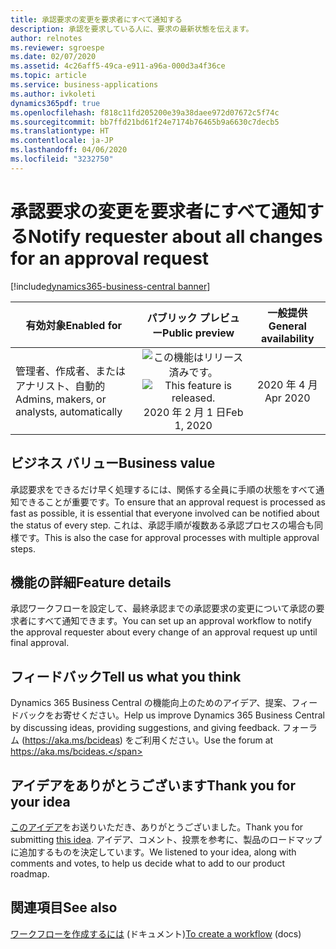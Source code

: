```yaml
---
title: 承認要求の変更を要求者にすべて通知する
description: 承認を要求している人に、要求の最新状態を伝えます。
author: relnotes
ms.reviewer: sgroespe
ms.date: 02/07/2020
ms.assetid: 4c26aff5-49ca-e911-a96a-000d3a4f36ce
ms.topic: article
ms.service: business-applications
ms.author: ivkoleti
dynamics365pdf: true
ms.openlocfilehash: f818c11fd205200e39a38daee972d07672c5f74c
ms.sourcegitcommit: bb7ffd21bd61f24e7174b76465b9a6630c7decb5
ms.translationtype: HT
ms.contentlocale: ja-JP
ms.lasthandoff: 04/06/2020
ms.locfileid: "3232750"
---
```

# <a name="notify-requester-about-all-changes-for-an-approval-request"></a><span data-ttu-id="4005d-103">承認要求の変更を要求者にすべて通知する</span><span class="sxs-lookup"><span data-stu-id="4005d-103">Notify requester about all changes for an approval request</span></span>
[!include[dynamics365-business-central banner](../includes/dynamics365-business-central.md)]

| <span data-ttu-id="4005d-104">有効対象</span><span class="sxs-lookup"><span data-stu-id="4005d-104">Enabled for</span></span>    |  <span data-ttu-id="4005d-105">パブリック プレビュー</span><span class="sxs-lookup"><span data-stu-id="4005d-105">Public preview</span></span> | <span data-ttu-id="4005d-106">一般提供</span><span class="sxs-lookup"><span data-stu-id="4005d-106">General availability</span></span> | 
| ---------- | :----------: |:----------: |
|<span data-ttu-id="4005d-107">管理者、作成者、またはアナリスト、自動的</span><span class="sxs-lookup"><span data-stu-id="4005d-107">Admins, makers, or analysts, automatically</span></span>|<span data-ttu-id="4005d-108">![この機能はリリース済みです。](/dynamics365-release-plan/media/green-checkmark.png "この機能はリリース済みです。")</span><span class="sxs-lookup"><span data-stu-id="4005d-108">![This feature is released.](/dynamics365-release-plan/media/green-checkmark.png "This feature is released.")</span></span> <span data-ttu-id="4005d-109">2020 年 2 月 1 日</span><span class="sxs-lookup"><span data-stu-id="4005d-109">Feb 1, 2020</span></span>| <span data-ttu-id="4005d-110">2020 年 4 月</span><span class="sxs-lookup"><span data-stu-id="4005d-110">Apr 2020</span></span>|


## <a name="business-value"></a><span data-ttu-id="4005d-111">ビジネス バリュー</span><span class="sxs-lookup"><span data-stu-id="4005d-111">Business value</span></span>
<!-- bv start -->
<span data-ttu-id="4005d-112">承認要求をできるだけ早く処理するには、関係する全員に手順の状態をすべて通知できることが重要です。</span><span class="sxs-lookup"><span data-stu-id="4005d-112">To ensure that an approval request is processed as fast as possible, it is essential that everyone involved can be notified about the status of every step.</span></span> <span data-ttu-id="4005d-113">これは、承認手順が複数ある承認プロセスの場合も同様です。</span><span class="sxs-lookup"><span data-stu-id="4005d-113">This is also the case for approval processes with multiple approval steps.</span></span>
<!-- bv end -->



## <a name="feature-details"></a><span data-ttu-id="4005d-114">機能の詳細</span><span class="sxs-lookup"><span data-stu-id="4005d-114">Feature details</span></span>
<!--feature detail start -->
<span data-ttu-id="4005d-115">承認ワークフローを設定して、最終承認までの承認要求の変更について承認の要求者にすべて通知できます。</span><span class="sxs-lookup"><span data-stu-id="4005d-115">You can set up an approval workflow to notify the approval requester about every change of an approval request up until final approval.</span></span>
<!--feature detail end -->






## <a name="tell-us-what-you-think"></a><span data-ttu-id="4005d-116">フィードバック</span><span class="sxs-lookup"><span data-stu-id="4005d-116">Tell us what you think</span></span>
<span data-ttu-id="4005d-117">Dynamics 365 Business Central の機能向上のためのアイデア、提案、フィードバックをお寄せください。</span><span class="sxs-lookup"><span data-stu-id="4005d-117">Help us improve Dynamics 365 Business Central by discussing ideas, providing suggestions, and giving feedback.</span></span> <span data-ttu-id="4005d-118">フォーラム (https://aka.ms/bcideas) をご利用ください。</span><span class="sxs-lookup"><span data-stu-id="4005d-118">Use the forum at https://aka.ms/bcideas.</span></span>



## <a name="thank-you-for-your-idea"></a><span data-ttu-id="4005d-119">アイデアをありがとうございます</span><span class="sxs-lookup"><span data-stu-id="4005d-119">Thank you for your idea</span></span>
<span data-ttu-id="4005d-120">[このアイデア](https://experience.dynamics.com/ideas/idea/?ideaid=21497486-0f89-e711-80c0-00155d7cd0b4)をお送りいただき、ありがとうございました。</span><span class="sxs-lookup"><span data-stu-id="4005d-120">Thank you for submitting [this idea](https://experience.dynamics.com/ideas/idea/?ideaid=21497486-0f89-e711-80c0-00155d7cd0b4).</span></span> <span data-ttu-id="4005d-121">アイデア、コメント、投票を参考に、製品のロードマップに追加するものを決定しています。</span><span class="sxs-lookup"><span data-stu-id="4005d-121">We listened to your idea, along with comments and votes, to help us decide what to add to our product roadmap.</span></span>

## <a name="see-also"></a><span data-ttu-id="4005d-122">関連項目</span><span class="sxs-lookup"><span data-stu-id="4005d-122">See also</span></span>


<!--docs start-->
<span data-ttu-id="4005d-123">[ワークフローを作成するには](https://docs.microsoft.com/dynamics365/business-central/across-how-to-create-workflows#to-create-a-workflow) (ドキュメント)</span><span class="sxs-lookup"><span data-stu-id="4005d-123">[To create a workflow](https://docs.microsoft.com/dynamics365/business-central/across-how-to-create-workflows#to-create-a-workflow) (docs)</span></span>
<!--docs end-->


